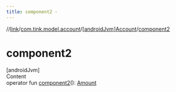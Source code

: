 ```yaml
---
title: component2 -
---
```

//[link](../../index.md)/[com.tink.model.account](../index.md)/[[androidJvm]Account](index.md)/[component2](component2.md)



# component2  
[androidJvm]  
Content  
operator fun [component2](component2.md)(): [Amount](../../com.tink.model.misc/[android-jvm]-amount/index.md)  



